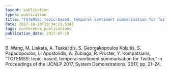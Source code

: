 ```yaml
---
layout: publication
types: publication
title: "TOTEMSS: topic-based, temporal sentiment summarisation for Twitter"
date: 2017-10-10T10:34:21.534Z
tags: conference_publications
publication_date: 2017-07-10
---
```

<!--StartFragment-->

B. Wang, M. Liakata, A. Tsakalidis, S. Georgakopoulos Kolaitis, S. Papadopoulos, L. Apostolidis, A. Zubiaga, R. Procter, Y. Kompatsiaris, “TOTEMSS: topic-based, temporal sentiment summarisation for Twitter,” in Proceedings of the IJCNLP 2017, System Demonstrations, 2017, pp. 21–24.

<!--EndFragment-->